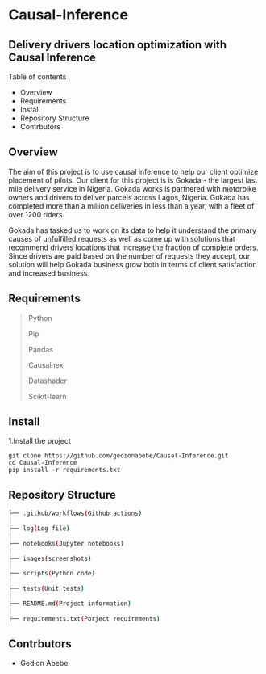 # Causal-Inference
## Delivery drivers location optimization with Causal Inference

Table of contents

- Overview
- Requirements
- Install
- Repository Structure
- Contrbutors

## Overview
The aim of this project is to use causal inference to help our client optimize placement of pilots. Our client for this project is is Gokada - the largest last mile delivery service in Nigeria. Gokada works is partnered with motorbike owners and drivers to deliver parcels across Lagos, Nigeria. Gokada has completed more than a million deliveries in less than a year, with a fleet of over 1200 riders.

Gokada has tasked us to work on its data to help it understand the primary causes of unfulfilled requests as well as come up with solutions that recommend drivers locations that increase the fraction of complete orders. Since drivers are paid based on the number of requests they accept, our solution will help Gokada business grow both in terms of client satisfaction and increased business.

## Requirements
>Python
>
>Pip
>
>Pandas
>
>Causalnex
>
>Datashader
>
>Scikit-learn

## Install
1.Install the project
```
git clone https://github.com/gedionabebe/Causal-Inference.git
cd Causal-Inference
pip install -r requirements.txt
```
## Repository Structure
```bash
├── .github/workflows(Github actions)
│   
├── log(Log file)
│
├── notebooks(Jupyter notebooks)
│
├── images(screenshots)
│
├── scripts(Python code)
│
├── tests(Unit tests)
│
├── README.md(Project information)
│
├── requirements.txt(Porject requirements)
```
## Contrbutors
- Gedion Abebe


